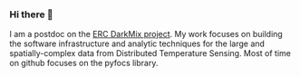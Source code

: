 ### Hi there 👋

I am a postdoc on the [ERC DarkMix project](http://www.bayceer.uni-bayreuth.de/meteo/de/erc1/gru/html.php?id_obj=139240). My work focuses on building the software infrastructure and analytic techniques for the large and spatially-complex data from Distributed Temperature Sensing. Most of time on github focuses on the pyfocs library.

<!--
**klapo/klapo** is a ✨ _special_ ✨ repository because its `README.md` (this file) appears on your GitHub profile.

Here are some ideas to get you started:

- 🔭 I’m currently working on ...
- 🌱 I’m currently learning ...
- 👯 I’m looking to collaborate on ...
- 🤔 I’m looking for help with ...
- 💬 Ask me about ...
- 📫 How to reach me: ...
- 😄 Pronouns: ...
- ⚡ Fun fact: ...
-->
